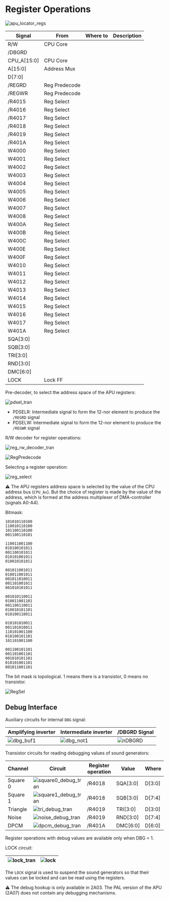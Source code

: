 # Register Operations

![apu_locator_regs](/BreakingNESWiki/imgstore/apu/apu_locator_regs.jpg)

|Signal|From|Where to|Description|
|---|---|---|---|
|R/W|CPU Core| | |
|/DBGRD| | | |
|CPU_A\[15:0\]|CPU Core| | |
|A\[15:0\]|Address Mux| | |
|D\[7:0\]| | | |
|/REGRD|Reg Predecode| | |
|/REGWR|Reg Predecode| | |
|/R4015|Reg Select| | |
|/R4016|Reg Select| | |
|/R4017|Reg Select| | |
|/R4018|Reg Select| | |
|/R4019|Reg Select| | |
|/R401A|Reg Select| | |
|W4000|Reg Select| | |
|W4001|Reg Select| | |
|W4002|Reg Select| | |
|W4003|Reg Select| | |
|W4004|Reg Select| | |
|W4005|Reg Select| | |
|W4006|Reg Select| | |
|W4007|Reg Select| | |
|W4008|Reg Select| | |
|W400A|Reg Select| | |
|W400B|Reg Select| | |
|W400C|Reg Select| | |
|W400E|Reg Select| | |
|W400F|Reg Select| | |
|W4010|Reg Select| | |
|W4011|Reg Select| | |
|W4012|Reg Select| | |
|W4013|Reg Select| | |
|W4014|Reg Select| | |
|W4015|Reg Select| | |
|W4016|Reg Select| | |
|W4017|Reg Select| | |
|W401A|Reg Select| | |
|SQA\[3:0\]| | | |
|SQB\[3:0\]| | | |
|TRI\[3:0\]| | | |
|RND\[3:0\]| | | |
|DMC\[6:0\]| | | |
|LOCK|Lock FF| | |

Pre-decoder, to select the address space of the APU registers:

![pdsel_tran](/BreakingNESWiki/imgstore/apu/pdsel_tran.jpg)

- PDSELR: Intermediate signal to form the 12-nor element to produce the `/REGRD` signal
- PDSELW: Intermediate signal to form the 12-nor element to produce the `/REGWR` signal

R/W decoder for register operations:

![reg_rw_decoder_tran](/BreakingNESWiki/imgstore/apu/reg_rw_decoder_tran.jpg)

![RegPredecode](/BreakingNESWiki/imgstore/apu/RegPredecode.jpg)

Selecting a register operation:

![reg_select](/BreakingNESWiki/imgstore/apu/reg_select_tran.jpg)

:warning: The APU registers address space is selected by the value of the CPU address bus (`CPU_Ax`). But the choice of register is made by the value of the address, which is formed at the address multiplexer of DMA-controller (signals A0-A4).

Bitmask:

```
101010110100
110010110100
101100110100
001100110101

110011001100
010100101011
001100101011
010101001011
010010101011

001011001011
010011001011
001011010011
001101001011
001010101011

001010110011
010011001101
001100110011
010010101101
010100110011

010101010011
001101010011
110101001100
010100101101
101101001100

001100101101
001101001101
001010101101
010101001101
001011001101
```

The bit mask is topological. 1 means there is a transistor, 0 means no transistor.

![RegSel](/BreakingNESWiki/imgstore/apu/RegSel.jpg)

## Debug Interface

Auxiliary circuits for internal `DBG` signal:

|Amplifying inverter|Intermediate inverter|/DBGRD Signal|
|---|---|---|
|![dbg_buf1](/BreakingNESWiki/imgstore/apu/dbg_buf1.jpg)|![dbg_not1](/BreakingNESWiki/imgstore/apu/dbg_not1.jpg)|![nDBGRD](/BreakingNESWiki/imgstore/apu/nDBGRD.jpg)|

Transistor circuits for reading debugging values of sound generators:

|Channel|Circuit|Register operation|Value|Where|
|---|---|---|---|---|
|Square 0|![square0_debug_tran](/BreakingNESWiki/imgstore/apu/square0_debug_tran.jpg)|/R4018|SQA\[3:0\]|D\[3:0\]|
|Square 1|![square1_debug_tran](/BreakingNESWiki/imgstore/apu/square1_debug_tran.jpg)|/R4018|SQB\[3:0\]|D\[7:4\]|
|Triangle|![tri_debug_tran](/BreakingNESWiki/imgstore/apu/tri_debug_tran.jpg)|/R4019|TRI\[3:0\]|D\[3:0\]|
|Noise|![noise_debug_tran](/BreakingNESWiki/imgstore/apu/noise_debug_tran.jpg)|/R4019|RND\[3:0\]|D\[7:4\]|
|DPCM|![dpcm_debug_tran](/BreakingNESWiki/imgstore/apu/dpcm_debug_tran.jpg)|/R401A|DMC\[6:0\]|D\[6:0\]|

Register operations with debug values are available only when DBG = 1.

LOCK circuit:

|![lock_tran](/BreakingNESWiki/imgstore/apu/lock_tran.jpg)|![lock](/BreakingNESWiki/imgstore/apu/lock.jpg)|
|---|---|

The `LOCK` signal is used to suspend the sound generators so that their values can be locked and can be read using the registers.

:warning: The debug hookup is only available in 2A03. The PAL version of the APU (2A07) does not contain any debugging mechanisms.
